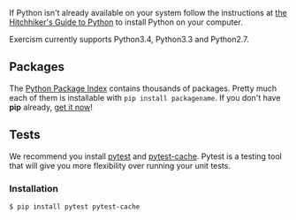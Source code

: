 If Python isn't already available on your system follow the instructions at [the Hitchhiker's Guide to Python](http://docs.python-guide.org/en/latest/#getting-started) to install Python on your computer.

Exercism currently supports Python3.4, Python3.3 and Python2.7.

## Packages

The [Python Package Index](https://pypi.python.org/pypi) contains thousands of packages.
Pretty much each of them is installable with `pip install packagename`.
If you don't have __pip__ already, [get it now](https://pip.pypa.io/en/latest/installing.html)!

##  Tests

We recommend you install [pytest](http://pytest.org/latest/) and [pytest-cache](http://pythonhosted.org/pytest-cache/). Pytest is a testing tool that will give you more flexibility over running your unit tests.

### Installation

```bash
$ pip install pytest pytest-cache
```
